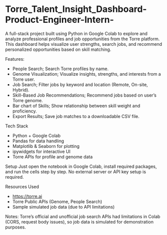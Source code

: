 # Torre_Talent_Insight_Dashboard-Product-Engineer-Intern-
A full-stack project built using Python in Google Colab to explore and analyze professional profiles and job opportunities from the Torre platform. This dashboard helps visualize user strengths, search jobs, and recommend personalized opportunities based on skill matching.

Features:
- People Search; Search Torre profiles by name.
- Genome Visualization; Visualize insights, strengths, and interests from a Torre user.
- Job Search; Filter jobs by keyword and location (Remote, On-site, Hybrid).
- Skill-Based Job Recommendations; Recommend jobs based on user’s Torre genome.
- Bar chart of Skills; Show relationship between skill weight and proficiency.
- Export Results; Save job matches to a downloadable CSV file.

Tech Stack
- Python + Google Colab
- Pandas for data handling
- Matplotlib & Seaborn for plotting
- ipywidgets for interactive UI
- Torre APIs for profile and genome data

Setup
Just open the notebook in Google Colab, install required packages, and run the cells step by step. No external server or API key setup is required.

Resources Used
- https://torre.ai
- Torre Public APIs (Genome, People Search)
- Sample simulated job data (due to API limitations)

Notes:
Torre’s official and unofficial job search APIs had limitations in Colab (CORS, request body issues), so job data is simulated for demonstration purposes.
